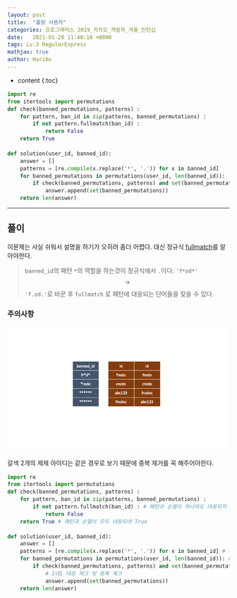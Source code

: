 ```yaml
---
layout: post
title:  "불량 사용자"
categories: 프로그래머스 2019_카카오_개발자_겨울_인턴십
date:   2021-01-28 11:40:18 +0800
tags: Lv.3 RegularExpress
mathjax: true
author: Haribo
---
```


* content
{:toc}
```python
import re
from itertools import permutations
def check(banned_permutations, patterns) :
    for pattern, ban_id in zip(patterns, banned_permutations) :
        if not pattern.fullmatch(ban_id) :
            return False
    return True

def solution(user_id, banned_id):
    answer = []
    patterns = [re.compile(x.replace('*', '.')) for x in banned_id]
    for banned_permutations in permutations(user_id, len(banned_id)):
        if check(banned_permutations, patterns) and set(banned_permutations) not in answer:
            answer.append(set(banned_permutations))
    return len(answer)
```

---









## 풀이

이문제는 사실 쉬워서 설명을 하기가 오히려 좀더 어렵다. 대신 정규식 [fullmatch](https://greeksharifa.github.io/%EC%A0%95%EA%B7%9C%ED%91%9C%ED%98%84%EC%8B%9D(re)/2018/07/20/regex-usage-01-basic/)를 알아야한다.

> `banned_id`의 패턴 `*`의 역할을 하는것이 정규식에서 `.`이다. `'f*od*'` $$\rightarrow$$ `'f.od.'`로 바꾼 후 `fullmatch` 로 패턴에 대응되는 단어들을 찾을 수 있다.

### 주의사항

![](/images/abuser/exception.png)

갈색 2개의 제제 아이디는 같은 경우로 보기 때문에 중복 제거를 꼭 해주어야한다.

```python
import re
from itertools import permutations
def check(banned_permutations, patterns) :
    for pattern, ban_id in zip(patterns, banned_permutations) :
        if not pattern.fullmatch(ban_id) : # 패턴과 순열이 하나라도 대응되지 않으면 False
            return False 
    return True # 패턴과 순열이 모두 대응되야 True

def solution(user_id, banned_id):
    answer = []
    patterns = [re.compile(x.replace('*', '.')) for x in banned_id] # 패턴 compile
    for banned_permutations in permutations(user_id, len(banned_id)): # id 목록 banned_id 만큼 순열
        if check(banned_permutations, patterns) and set(banned_permutations) not in answer:
            # 1대1 대응 체크 및 중복 체크
            answer.append(set(banned_permutations))
    return len(answer)
```

